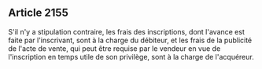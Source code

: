 Article 2155
----
S'il n'y a stipulation contraire, les frais des inscriptions, dont l'avance est
faite par l'inscrivant, sont à la charge du débiteur, et les frais de la
publicité de l'acte de vente, qui peut être requise par le vendeur en vue de
l'inscription en temps utile de son privilège, sont à la charge de l'acquéreur.
